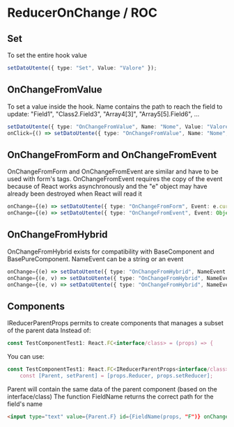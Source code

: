 # ReducerOnChange / ROC

## Set
To set the entire hook value
```typescript
setDatoUtente({ type: "Set", Value: "Valore" });
```

## OnChangeFromValue
To set a value inside the hook.
Name contains the path to reach the field to update: "Field1", "Class2.Field3", "Array4[3]", "Array5[5].Field6", ...
```typescript
setDatoUtente({ type: "OnChangeFromValue", Name: "Nome", Value: "Valore" });
onClick={() => setDatoUtente({ type: "OnChangeFromValue", Name: "Nome", Value: "Valore" });}
```

## OnChangeFromForm and OnChangeFromEvent
OnChangeFromForm and OnChangeFromEvent are similar and have to be used with form's tags.
OnChangeFromEvent requires the copy of the event because of React works asynchronously and the "e" object may have already been destroyed when React will read it
```typescript
onChange={(e) => setDatoUtente({ type: "OnChangeFromForm", Event: e.currentTarget })}
onChange={(e) => setDatoUtente({ type: "OnChangeFromEvent", Event: Object.assign({}, e) })}
```

## OnChangeFromHybrid
OnChangeFromHybrid exists for compatibility with BaseComponent and BasePureComponent. NameEvent can be a string or an event
```typescript
onChange={(e) => setDatoUtente({ type: "OnChangeFromHybrid", NameEvent: "Nome", Value: "Valore" })}
onChange={(e, v) => setDatoUtente({ type: "OnChangeFromHybrid", NameEvent: e, Value: v })}
onChange={(e, v) => setDatoUtente({ type: "OnChangeFromHybrid", NameEvent: Object.assign({}, e), Value: v })}
```

## Components
IReducerParentProps permits to create components that manages a subset of the parent data
Instead of:
```typescript
const TestComponentTest1: React.FC<interface/class> = (props) => {
```
You can use:
```typescript
const TestComponentTest1: React.FC<IReducerParentProps<interface/class>> = (props) => {
    const [Parent, setParent] = [props.Reducer, props.setReducer];
```
Parent will contain the same data of the parent component (based on the interface/class)
The function FieldName returns the correct path for the field's name
```html
<input type="text" value={Parent.F} id={FieldName(props, "F")} onChange={(e) => setParent({ Type: "OnChangeFromForm", Event: e.currentTarget })} />
```
